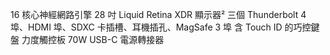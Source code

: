 16 核心神經網路引擎
28 吋 Liquid Retina XDR 顯示器²
三個 Thunderbolt 4 埠、HDMI 埠、SDXC 卡插槽、耳機插孔、MagSafe 3 埠
含 Touch ID 的巧控鍵盤
力度觸控板
70W USB-C 電源轉接器